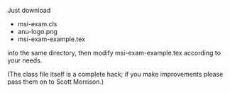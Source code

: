 Just download

*	msi-exam.cls
*	anu-logo.png
*	msi-exam-example.tex

into the same directory, then modify msi-exam-example.tex according to your needs.

(The class file itself is a complete hack; if you make improvements please pass them on to Scott Morrison.)
